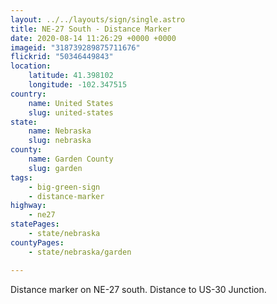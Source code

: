 ```yaml
---
layout: ../../layouts/sign/single.astro
title: NE-27 South - Distance Marker
date: 2020-08-14 11:26:29 +0000 +0000
imageid: "318739289875711676"
flickrid: "50346449843"
location:
    latitude: 41.398102
    longitude: -102.347515
country:
    name: United States
    slug: united-states
state:
    name: Nebraska
    slug: nebraska
county:
    name: Garden County
    slug: garden
tags:
    - big-green-sign
    - distance-marker
highway:
    - ne27
statePages:
    - state/nebraska
countyPages:
    - state/nebraska/garden

---
```

Distance marker on NE-27 south.  Distance to US-30 Junction.